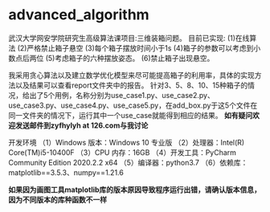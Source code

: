 # advanced_algorithm
武汉大学网安学院研究生高级算法课项目:三维装箱问题。
目前已实现:
(1)在线算法
(2)严格禁止箱子悬空
(3)每个箱子摆放时间小于1s
(4)箱子的参数可以考虑到小数点后两位
(5)考虑箱子的六种摆放姿态。
(6)禁止箱子出现悬空。

我采用贪心算法以及建立数学优化模型来尽可能提高箱子的利用率，具体的实现方法以及结果可以查看report文件夹中的报告。
针对3、5、8、10、15种箱子的情况，给出了5个用例，名称分别为use_case1.py、use_case2.py、use_case3.py、use_case4.py、use_case5.py，在add_box.py于这5个文件在同一文件夹的情况下，运行其中一个use_case就能得到相应的结果。
**如有疑问欢迎发送邮件到zyfhylyh at 126.com与我讨论**

开发环境
（1）Windows 版本：Windows 10 专业版 
（2）处理器：Intel(R) Core(TM)i5-10400F 
（3）CPU 内存：16GB 
（4）开发工具：PyCharm Community Edition 2020.2.2 x64 
（5）编译器：python3.7
（6）依赖库：matplotlib==3.5.3、numpy==1.21.6

**如果因为画图工具matplotlib库的版本原因导致程序运行出错，请确认版本信息，因为不同版本的库种函数不一样**

